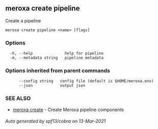 ## meroxa create pipeline

Create a pipeline

```
meroxa create pipeline <name> [flags]
```

### Options

```
  -h, --help              help for pipeline
  -m, --metadata string   pipeline metadata
```

### Options inherited from parent commands

```
      --config string   config file (default is $HOME/meroxa.env)
      --json            output json
```

### SEE ALSO

* [meroxa create](meroxa_create.md)	 - Create Meroxa pipeline components

###### Auto generated by spf13/cobra on 13-Mar-2021

